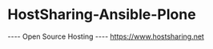 HostSharing-Ansible-Plone
=========================



---- Open Source Hosting ----
 https://www.hostsharing.net
